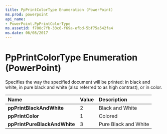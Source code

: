 ```yaml
---
title: PpPrintColorType Enumeration (PowerPoint)
ms.prod: powerpoint
api_name:
- PowerPoint.PpPrintColorType
ms.assetid: f700c7fb-33c6-f69a-efbd-5bf75a542fa4
ms.date: 06/08/2017
---
```



# PpPrintColorType Enumeration (PowerPoint)

Specifies the way the specified document will be printed: in black and white, in pure black and white (also referred to as high contrast), or in color.



|**Name**|**Value**|**Description**|
|:-----|:-----|:-----|
|**ppPrintBlackAndWhite**|2|Black and White|
|**ppPrintColor**|1|Colored|
|**ppPrintPureBlackAndWhite**|3|Pure Black and White|

